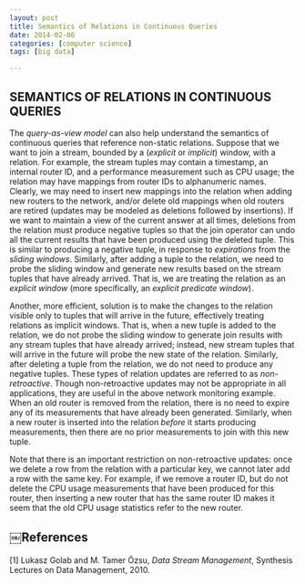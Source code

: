 ```yaml
---
layout: post
title: Semantics of Relations in Continuous Queries
date: 2014-02-06
categories: [computer science]
tags: [big data]

---
```


SEMANTICS OF RELATIONS IN CONTINUOUS QUERIES
---

The *query-as-view model* can also help understand the semantics of continuous queries that reference non-static relations. Suppose that we want to join a stream, bounded by a (*explicit* or *implicit*) window, with a relation. For example, the stream tuples may contain a timestamp, an internal router ID, and a performance measurement such as CPU usage; the relation may have mappings from router IDs to alphanumeric names. Clearly, we may need to insert new mappings into the relation when adding new routers to the network, and/or delete old mappings when old routers are retired (updates may be modeled as deletions followed by insertions). If we want to maintain a view of the current answer at all times, deletions from the relation must produce negative tuples so that the join operator can undo all the current results that have been produced using the deleted tuple. This is similar to producing a negative tuple, in response to *expirations* from the *sliding windows*.
Similarly, after adding a tuple to the relation, we need to probe the sliding window and generate new results based on the stream tuples that have already arrived. That is, we are treating the relation as an *explicit window* (more specifically, an *explicit predicate window*).

Another, more efficient, solution is to make the changes to the relation visible only to tuples that will arrive in the future, effectively treating relations as implicit windows. That is, when a new tuple is added to the relation, we do not probe the sliding window to generate join results with any stream tuples that have already arrived; instead, new stream tuples that will arrive in the future will probe the new state of the relation. Similarly, after deleting a tuple from the relation, we do not need to produce any negative tuples. These types of relation updates are referred to as *non-retroactive*. Though non-retroactive updates may not be appropriate in all applications, they are useful in the above network monitoring example. When an old router is removed from the relation, there is no need to expire any of its measurements that have already been generated. Similarly, when a new router is inserted into the relation *before* it starts producing measurements, then there are no prior measurements to join with this new tuple.


Note that there is an important restriction on non-retroactive updates: once we delete a row from the relation with a particular key, we cannot later add a row with the same key. For example, if we remove a router ID, but do not delete the CPU usage measurements that have been produced for this router, then inserting a new router that has the same router ID makes it seem that the old CPU usage statistics refer to the new router.



￼References
---
[1] Lukasz Golab and M. Tamer Özsu, *Data Stream Management*, Synthesis Lectures on Data Management, 2010.
